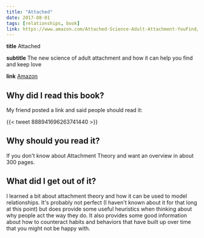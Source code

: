 ```yaml
---
title: "Attached"
date: 2017-08-01
tags: [relationships, book]
link: https://www.amazon.com/Attached-Science-Adult-Attachment-YouFind/dp/1585429139/
---
```


**title** Attached

**subtitle** The new science of adult attachment and how it can help you find and keep love

**link** [Amazon](https://www.amazon.com/Attached-Science-Adult-Attachment-YouFind/dp/1585429139/)

## Why did I read this book?

My friend posted a link and said people should read it:

{{< tweet 888941696263741440 >}}

## Why should you read it?

If you don't know about Attachment Theory and want an overview in
about 300 pages.

## What did I get out of it?

I learned a bit about attachment theory and how it can be used to
model relationships. It's probably not perfect (I haven't known about
it for that long at this point) but does provide some useful
heuristics when thinking about why people act the way they do. It also
provides some good information about how to counteract habits and
behaviors that have built up over time that you might not be happy
with.
